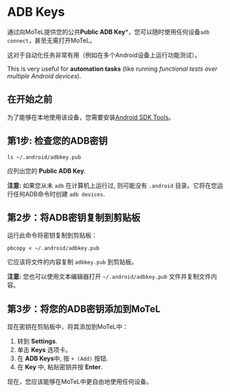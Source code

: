
# ADB Keys

通过向MoTeL提供您的公共**Public ADB Key***，您可以随时使用任何设备`adb connect`，甚至无需打开MoTeL。

这对于自动化任务非常有用（例如在多个Android设备上运行功能测试）。

This is very useful for **automation tasks** (like running *functional tests over multiple Android devices*).

## 在开始之前

为了能够在本地使用该设备，您需要安装[Android SDK Tools](https://developer.android.com/sdk/index.html)。

## 第1步: 检查您的ADB密钥

```shell
ls ~/.android/adbkey.pub
```

应列出您的 **Public ADB Key**.

**注意:** 如果您从未 `adb` 在计算机上运行过, 则可能没有 `.android` 目录。它将在您运行任何ADB命令时创建 `adb devices`.

## 第2步：将ADB密钥复制到剪贴板

运行此命令将密钥复制到剪贴板：

```shell
pbcopy < ~/.android/adbkey.pub
```

它应该将文件的内容复制 `adbkey.pub` 到剪贴板。

**注意:** 您也可以使用文本编辑器打开 `~/.android/adbkey.pub` 文件并复制文件内容。


## 第3步：将您的ADB密钥添加到MoTeL

现在密钥在剪贴板中，将其添加到MoTeL中：

1. 转到 **Settings**.
2. 单击 **Keys** 选项卡。
3. 在 **ADB Keys**中, 按 `+ (Add)` 按钮.
4. 在 **Key** 中, 粘贴密钥并按 **Enter**.

现在，您应该能够在MoTeL中更自由地使用任何设备。
